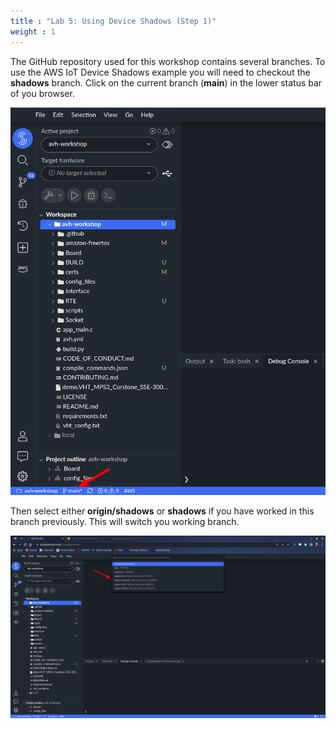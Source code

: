 ```yaml
---
title : "Lab 5: Using Device Shadows (Step 1)"
weight : 1
---
```


The GitHub repository used for this workshop contains several branches. To use the AWS IoT Device Shadows example you will need to checkout the **shadows** branch. Click on the current branch (**main**) in the lower status bar of you browser.

![checkout branch](/static/checkout.png)

Then select either **origin/shadows** or **shadows** if you have worked in this branch previously. This will switch you working branch.

![select branch](/static/select-branch.png)

